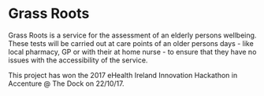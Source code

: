 # Grass Roots

Grass Roots is a service for the assessment of an elderly persons wellbeing. 
These tests will be carried out at care points of an older persons days - like local pharmacy, GP or with their at home nurse - to ensure that they have no issues with the accessibility of the service.

This project has won the 2017 eHealth Ireland Innovation Hackathon in Accenture @ The Dock on 22/10/17.

